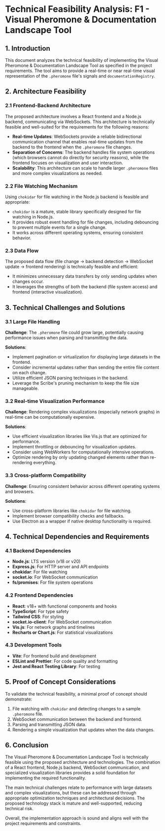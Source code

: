 # Technical Feasibility Analysis: F1 - Visual Pheromone & Documentation Landscape Tool

## 1. Introduction

This document analyzes the technical feasibility of implementing the Visual Pheromone & Documentation Landscape Tool as specified in the project requirements. The tool aims to provide a real-time or near real-time visual representation of the `.pheromone` file's signals and `documentationRegistry`.

## 2. Architecture Feasibility

### 2.1 Frontend-Backend Architecture

The proposed architecture involves a React frontend and a Node.js backend, communicating via WebSockets. This architecture is technically feasible and well-suited for the requirements for the following reasons:

- **Real-time Updates**: WebSockets provide a reliable bidirectional communication channel that enables real-time updates from the backend to the frontend when the `.pheromone` file changes.
- **Separation of Concerns**: The backend handles file system operations (which browsers cannot do directly for security reasons), while the frontend focuses on visualization and user interaction.
- **Scalability**: This architecture can scale to handle larger `.pheromone` files and more complex visualizations as needed.

### 2.2 File Watching Mechanism

Using `chokidar` for file watching in the Node.js backend is feasible and appropriate:

- `chokidar` is a mature, stable library specifically designed for file watching in Node.js.
- It provides robust event handling for file changes, including debouncing to prevent multiple events for a single change.
- It works across different operating systems, ensuring consistent behavior.

### 2.3 Data Flow

The proposed data flow (file change → backend detection → WebSocket update → frontend rendering) is technically feasible and efficient:

- It minimizes unnecessary data transfers by only sending updates when changes occur.
- It leverages the strengths of both the backend (file system access) and frontend (interactive visualization).

## 3. Technical Challenges and Solutions

### 3.1 Large File Handling

**Challenge**: The `.pheromone` file could grow large, potentially causing performance issues when parsing and transmitting the data.

**Solutions**:
- Implement pagination or virtualization for displaying large datasets in the frontend.
- Consider incremental updates rather than sending the entire file content on each change.
- Utilize efficient JSON parsing techniques in the backend.
- Leverage the Scribe's pruning mechanism to keep the file size manageable.

### 3.2 Real-time Visualization Performance

**Challenge**: Rendering complex visualizations (especially network graphs) in real-time can be computationally expensive.

**Solutions**:
- Use efficient visualization libraries like Vis.js that are optimized for performance.
- Implement throttling or debouncing for visualization updates.
- Consider using WebWorkers for computationally intensive operations.
- Optimize rendering by only updating changed elements rather than re-rendering everything.

### 3.3 Cross-platform Compatibility

**Challenge**: Ensuring consistent behavior across different operating systems and browsers.

**Solutions**:
- Use cross-platform libraries like `chokidar` for file watching.
- Implement browser compatibility checks and fallbacks.
- Use Electron as a wrapper if native desktop functionality is required.

## 4. Technical Dependencies and Requirements

### 4.1 Backend Dependencies

- **Node.js**: LTS version (v18 or v20)
- **Express.js**: For HTTP server and API endpoints
- **chokidar**: For file watching
- **socket.io**: For WebSocket communication
- **fs/promises**: For file system operations

### 4.2 Frontend Dependencies

- **React**: v18+ with functional components and hooks
- **TypeScript**: For type safety
- **Tailwind CSS**: For styling
- **socket.io-client**: For WebSocket communication
- **Vis.js**: For network graphs and timelines
- **Recharts or Chart.js**: For statistical visualizations

### 4.3 Development Tools

- **Vite**: For frontend build and development
- **ESLint and Prettier**: For code quality and formatting
- **Jest and React Testing Library**: For testing

## 5. Proof of Concept Considerations

To validate the technical feasibility, a minimal proof of concept should demonstrate:

1. File watching with `chokidar` and detecting changes to a sample `.pheromone` file.
2. WebSocket communication between the backend and frontend.
3. Parsing and transmitting JSON data.
4. Rendering a simple visualization that updates when the data changes.

## 6. Conclusion

The Visual Pheromone & Documentation Landscape Tool is technically feasible using the proposed architecture and technologies. The combination of a React frontend, Node.js backend, WebSocket communication, and specialized visualization libraries provides a solid foundation for implementing the required functionality.

The main technical challenges relate to performance with large datasets and complex visualizations, but these can be addressed through appropriate optimization techniques and architectural decisions. The proposed technology stack is mature and well-supported, reducing technical risk.

Overall, the implementation approach is sound and aligns well with the project requirements and constraints.